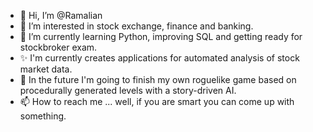 - 👋 Hi, I’m @Ramalian
- 👀 I’m interested in stock exchange, finance and banking.
- 🌱 I’m currently learning Python, improving SQL and getting ready for stockbroker exam.
- ✨ I'm currently creates applications for automated analysis of stock market data.
- 💞️ In the future I'm going to finish my own roguelike game based on procedurally generated levels with a story-driven AI.
- 📫 How to reach me ... well, if you are smart you can come up with something.

<!---
Ramalian/Ramalian is a ✨ special ✨ repository because its `README.md` (this file) appears on your GitHub profile.
You can click the Preview link to take a look at your changes.
--->
